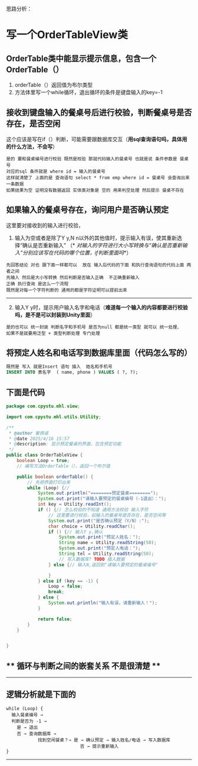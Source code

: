 思路分析：

# 写一个OrderTableView类

## OrderTable类中能显示提示信息，包含一个OrderTable（）

1. orderTable（）返回值为布尔类型
2. 方法体里写一个while循环，退出循环的条件是键盘输入的key=-1

## 接收到键盘输入的餐桌号后进行校验，判断餐桌号是否存在，是否空闲
这个应该是写在if（）判断，可能需要跟数据库交互（**用sql查询语句吗，具体用的什么方法，不会写**）
```
是的 要和餐桌编号进行校验 既然是校验 那就代码输入的餐桌号 也就是说 条件参数是 餐桌号  
对应的sql 条件就是 where id = 输入的餐桌号  
这样就清楚了 上面的是 查询语句 select * from emp where id = 餐桌号 会查询出来 一条数据  
如果结果为空 证明没有数据返回 实体类对象是 空的 用来判空处理 然后提示 餐桌不存在
```
## 如果输入的餐桌号存在，询问用户是否确认预定

这里要对接收到的输入进行校验，

1. 输入为空或者是除了Y y,N n以外的其他值时，提示输入有误，使其重新选择“确认是否重新输入” （*
   *对输入的字符进行大小写转换与“确认是否重新输入”分别应该写在代码的哪个位置，if判断里面吗**）  
```
先回答结论 对也 跟下面一样都可以  放在 输入后代码的下面 和执行查询语句的代码上面 两者之间
先输入 然后是大小写转换 然后判断是否输入正确  不正确重新输入
正确 执行查询 是这么一个流程 
既然是对每一个字符判断的 通用的都是字符证明可以提前出来 
```
---
2. 输入Y y时，提示用户输入名字和电话（**难道每一个输入的内容都要进行校验吗，是不是可以封装到Unity里面**）
```
是的也可以 统一封装 判断名字和手机号 是否为null 都是统一类型 就可以 统一处理、
如果不是就要用泛型 + 类型判断处理 专门处理
```
## 将预定人姓名和电话写到数据库里面（**代码怎么写的**）
``` sql
既然是 写入 就是Insert 语句 插入  姓名和手机号 
INSERT INTO 表名字  ( name, phone ) VALUES ( ?, ?);
```
## 下面是代码

````java
package com.cpystu.mhl.view;

import com.cpystu.mhl.utils.Utility;

/**
 * @author 崔佩谣
 * @date 2025/4/16 15:57
 * @description: 显示预定餐桌的界面，包含预定功能
 */
public class OrderTableView {
	boolean Loop = true;
	// 编写方法OrderTable（），返回一个布尔值

	public boolean orderTable() {
		// 先把界面打印出来
		while (Loop) {//
			System.out.println("========预定餐桌========");
			System.out.print("请输入要预定的餐桌编号（-1退出）：");
			int key = Utility.readInt();
			if () {// 怎么校验的不知道 通用方法校验 输入字符
				// 这里要进行校验，如输入的餐桌号是否存在，是否空闲等
				System.out.print("是否确认预定（Y/N）:");
				char choice = Utility.readChar();
				if () {// 输入Y y,确认
					System.out.print("预定人姓名：");
					String name = Utility.readString(50);
					System.out.print("预定人电话：");
					String tel = Utility.readString(50);
					// 写入数据库? TODO 插入数据
				} else {// 输入N,返回到"请输入要预定的餐桌编号"

				}
			} else if (key == -1) {
				Loop = false;
				break;
			} else {
				System.out.println("输入有误，请重新输入！");
			}

			return false;
		}
	}


}
````

## ** 循环与判断之间的嵌套关系 不是很清楚 **

--------------------------------------------------
## 逻辑分析就是下面的 

```text
while (Loop) {
  输入餐桌编号 →
  判断是否为 -1 →
    是 → 退出
    否 → 查询数据库 →
            找到空闲餐桌？→ 是 → 确认预定 → 输入姓名/电话 → 写入数据库
                            否 → 提示重新输入
}
```

------------------------------------------------------------
